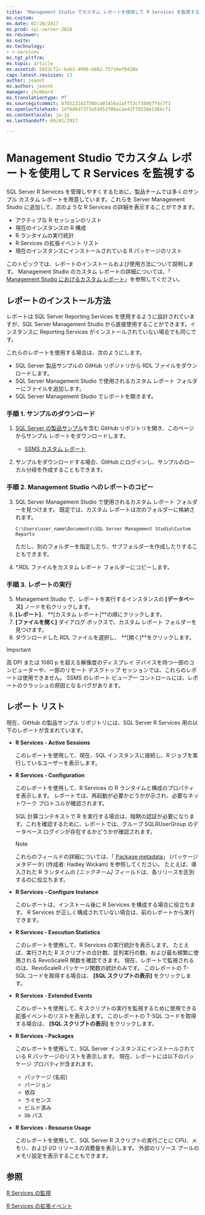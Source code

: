 ```yaml
---
title: "Management Studio でカスタム レポートを使用して R Services を監視する | Microsoft Docs"
ms.custom: 
ms.date: 02/20/2017
ms.prod: sql-server-2016
ms.reviewer: 
ms.suite: 
ms.technology:
- r-services
ms.tgt_pltfrm: 
ms.topic: article
ms.assetid: 5933c72c-ba63-4966-b882-75719ef8428e
caps.latest.revision: 13
author: jeannt
ms.author: jeannt
manager: jhubbard
ms.translationtype: MT
ms.sourcegitcommit: 876522142756bca05416a1afff3cf10467f4c7f1
ms.openlocfilehash: 14f6d6d7373afd452f06acae43f7023de136bc71
ms.contentlocale: ja-jp
ms.lasthandoff: 09/01/2017

---
```

# <a name="monitor-r-services-using-custom-reports-in-management-studio"></a>Management Studio でカスタム レポートを使用して R Services を監視する
SQL Server R Services を管理しやすくするために、製品チームでは多くのサンプル カスタム レポートを用意しています。これらを Server Management Studio に追加して、次のような R Services の詳細を表示することができます。

- アクティブな R セッションのリスト
- 現在のインスタンスの R 構成
- R ランタイムの実行統計
- R Services の拡張イベント リスト
- 現在のインスタンスにインストールされている R パッケージのリスト

このトピックでは、レポートのインストールおよび使用方法について説明します。 Management Studio のカスタム レポートの詳細については、「 [Management Studio におけるカスタム レポート](~/ssms/object/custom-reports-in-management-studio.md)」を参照してください。

## <a name="how-to-install-the-reports"></a>レポートのインストール方法

レポートは SQL Server Reporting Services を使用するように設計されていますが、SQL Server Management Studio から直接使用することができます。インスタンスに Reporting Services がインストールされていない場合でも同じです。 

これらのレポートを使用する場合は、次のようにします。

* SQL Server 製品サンプルの GitHub リポジトリから RDL ファイルをダウンロードします。
* SQL Server Management Studio で使用されるカスタム レポート フォルダーにファイルを追加します。
* SQL Server Management Studio でレポートを開きます。


### <a name="step-1-download-the-reports"></a>手順 1. サンプルのダウンロード

1. [SQL Server の製品サンプル](https://github.com/Microsoft/sql-server-samples)を含む GitHub リポジトリを開き、このページからサンプル レポートをダウンロードします。 

   + [SSMS カスタム レポート](https://github.com/Microsoft/sql-server-samples/tree/master/samples/features/r-services/ssms-custom-reports)
      
2. サンプルをダウンロードする場合、GitHub にログインし、サンプルのローカル分岐を作成することもできます。 

### <a name="step-2-copy-the-reports-to-management-studio"></a>手順 2. Management Studio へのレポートのコピー

3. SQL Server Management Studio で使用されるカスタム レポート フォルダーを見つけます。 既定では、カスタム レポートは次のフォルダーに格納されます。
    
   `C:\Users\user_name\Documents\SQL Server Management Studio\Custom Reports`

   ただし、別のフォルダーを指定したり、サブフォルダーを作成したりすることもできます。

4. *.RDL ファイルをカスタム レポート フォルダーにコピーします。


### <a name="step-3-run-the-reports"></a>手順 3. レポートの実行

5. Management Studio で、レポートを実行するインスタンスの **[データベース]** ノードを右クリックします。
6. **[レポート]**、 **[カスタム レポート]**の順にクリックします。 
7. **[ファイルを開く]** ダイアログ ボックスで、カスタム レポート フォルダーを見つけます。
8. ダウンロードした RDL ファイルを選択し、 **[開く]**をクリックします。

> [!IMPORTANT]
> 高 DPI または 1080 p を超える解像度のディスプレイ デバイスを持つ一部のコンピューターや、一部のリモート デスクトップ セッションでは、これらのレポートは使用できません。 SSMS のレポート ビューアー コントロールには、レポートのクラッシュの原因となるバグがあります。  


## <a name="report-list"></a>レポート リスト

現在、GitHub の製品サンプル リポジトリには、SQL Server R Services 用の以下のレポートが含まれています。

+ **R Services - Active Sessions**

  このレポートを使用して、現在、SQL インスタンスに接続し、R ジョブを実行しているユーザーを表示します。 
  
+ **R Services - Configuration**

  このレポートを使用して、R Services の R ランタイムと構成のプロパティを表示します。 レポートでは、再起動が必要かどうかが示され、必要なネットワーク プロトコルが確認されます。 
  
  SQL 計算コンテキストで R を実行する場合は、暗黙の認証が必要になります。これを確認するために、レポートでは、グループ SQLRUserGroup のデータベース ログインが存在するかどうかが確認されます。

  > [!NOTE]
  > これらのフィールドの詳細については、「 [Package metadata](http://r-pkgs.had.co.nz/description.html)」 (パッケージ メタデータ) (作成者: Hadley Wickam) を参照してください。 たとえば、導入された R ランタイムの *[ニックネーム]* フィールドは、各リリースを区別するのに役立ちます。 

 + **R Services - Configure Instance** 

   このレポートは、インストール後に R Services を構成する場合に役立ちます。 R Services が正しく構成されていない場合は、前のレポートから実行できます。
 
+ **R Services - Execution Statistics**

  このレポートを使用して、R Services の実行統計を表示します。 たとえば、実行された R スクリプトの合計数、並列実行の数、および最も頻繁に使用される RevoScaleR 関数を確認できます。
  現在、レポートで監視されるのは、RevoScaleR パッケージ関数の統計のみです。
  このレポートの T-SQL コードを取得する場合は、 **[SQL スクリプトの表示]** をクリックします。 

+ **R Services - Extended Events**

  このレポートを使用して、R スクリプトの実行を監視するために使用できる拡張イベントのリストを表示します。 
  このレポートの T-SQL コードを取得する場合は、 **[SQL スクリプトの表示]** をクリックします。

+ **R Services - Packages**

  このレポートを使用して、SQL Server インスタンスにインストールされている R パッケージのリストを表示します。 現在、レポートには以下のパッケージ プロパティが含まれます。 
  + パッケージ (名前)
  + バージョン 
  + 依存
  + ライセンス
  + ビルド済み
  + lib パス

+ **R Services - Resource Usage**

  このレポートを使用して、SQL Server R スクリプトの実行ごとに CPU、メモリ、および I/O リソースの消費量を表示します。 外部のリソース プールのメモリ設定を表示することもできます。 


## <a name="see-also"></a>参照

[R Services の監視](../../advanced-analytics/r-services/monitoring-r-services.md)

[R Services の拡張イベント](../../advanced-analytics/r-services/extended-events-for-sql-server-r-services.md)


